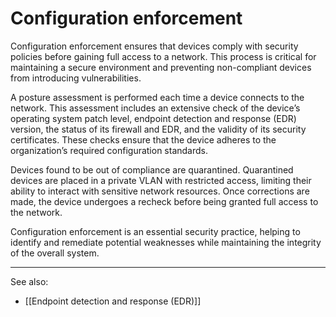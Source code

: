 
# Configuration enforcement

Configuration enforcement ensures that devices comply with security policies before gaining full access to a network. This process is critical for maintaining a secure environment and preventing non-compliant devices from introducing vulnerabilities.

A posture assessment is performed each time a device connects to the network. This assessment includes an extensive check of the device’s operating system patch level, endpoint detection and response (EDR) version, the status of its firewall and EDR, and the validity of its security certificates. These checks ensure that the device adheres to the organization’s required configuration standards.

Devices found to be out of compliance are quarantined. Quarantined devices are placed in a private VLAN with restricted access, limiting their ability to interact with sensitive network resources. Once corrections are made, the device undergoes a recheck before being granted full access to the network.

Configuration enforcement is an essential security practice, helping to identify and remediate potential weaknesses while maintaining the integrity of the overall system.

---

See also:

- [[Endpoint detection and response (EDR)]]